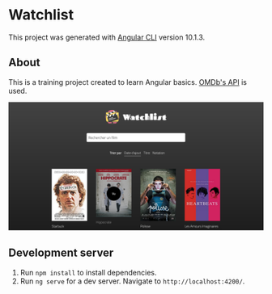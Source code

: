 # Watchlist

This project was generated with [Angular CLI](https://github.com/angular/angular-cli) version 10.1.3.

## About

This is a training project created to learn Angular basics. [OMDb's API](http://www.omdbapi.com) is used.

![Screenshot](/screenshot.png)

## Development server

1. Run `npm install` to install dependencies.
2. Run `ng serve` for a dev server. Navigate to `http://localhost:4200/`.